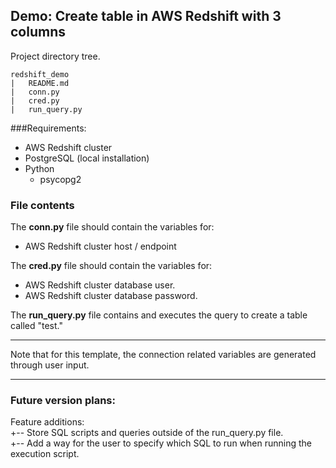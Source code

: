 ##  Demo: Create table in AWS Redshift with 3 columns

Project directory tree.  

```
redshift_demo
|	README.md
|	conn.py
|	cred.py
|	run_query.py
```

###Requirements: 

* AWS Redshift cluster
* PostgreSQL (local installation)
* Python
	* psycopg2 

### File contents

The **conn.py** file should contain the variables for:  

* AWS Redshift cluster host / endpoint

The **cred.py** file should contain the variables for:  

* AWS Redshift cluster database user.  
* AWS Redshift cluster database password.

The **run_query.py** file contains and executes the query to create a table called "test."

---
Note that for this template, the connection related variables are generated through user input. 

---

### Future version plans: 
Feature additions:   
+-- Store SQL scripts and queries outside of the run_query.py file.   
+-- Add a way for the user to specify which SQL to run when running the execution script. 